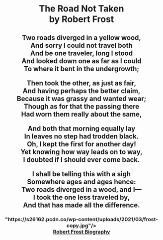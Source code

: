 <!DOCTYPE html>
<html>
<head>
<meta charset="utf-8">	
<!--
<title>Barebones</title>
-->
<center>	
<h1>	
The Road Not Taken<br> 
<b>by Robert Frost</b><br/></p></h1>
</p>
</p>
<body>
<h2>	
<p>Two roads diverged in a yellow wood,<br>
And sorry I could not travel both<br>
And be one traveler, long I stood<br>
And looked down one as far as I could<br>
To where it bent in the undergrowth;</p>
Then took the other, as just as fair,<br>
And having perhaps the better claim,<br>
Because it was grassy and wanted wear;<br>
Though as for that the passing there<br>
Had worn them really about the same,</p>
<p>And both that morning equally lay<br>
In leaves no step had trodden black.<br>
Oh, I kept the first for another day!<br>
Yet knowing how way leads on to way,<br>
I doubted if I should ever come back.</p>
<p>I shall be telling this with a sigh<br>
Somewhere ages and ages hence:<br>
Two roads diverged in a wood, and I—<br>
I took the one less traveled by,<br>
And that has made all the difference.</p>
</h2>
<h3>
<div class="wrapper">
<img src=>"https://s26162.pcdn.co/wp-content/uploads/2021/03/frost-copy.jpg"/><br>
<a href="https://www.biography.com/writer/robert-frost">Robert Frost Biography</a>
</p>
</h3>
</div>
</body>




</html>
